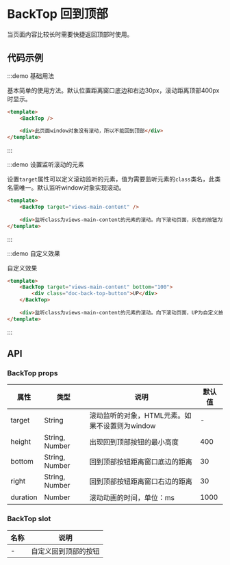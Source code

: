 # BackTop 回到顶部

当页面内容比较长时需要快捷返回顶部时使用。

## 代码示例


:::demo 基础用法

基本简单的使用方法。默认位置距离窗口底边和右边30px，滚动距离顶部400px时显示。

```html
<template>
    <BackTop />
    
    <div>此页面window对象没有滚动，所以不能回到顶部</div>
</template>
```
:::


:::demo 设置监听滚动的元素

设置`target`属性可以定义滚动监听的元素，值为需要监听元素的`class`类名，此类名需唯一。默认监听window对象实现滚动。

```html
<template>
    <BackTop target="views-main-content" />
        
    <div>监听class为views-main-content的元素的滚动。向下滚动页面，灰色的按钮为默认效果</div>
</template>
```
:::



:::demo 自定义效果

自定义效果

```html
<template>
    <BackTop target="views-main-content" bottom="100">
        <div class="doc-back-top-button">UP</div>
    </BackTop>
            
    <div>监听class为views-main-content的元素的滚动。向下滚动页面，UP为自定义按钮</div>
</template>
```
:::



## API

### BackTop props

| 属性 | 类型 | 说明 | 默认值 |
| ---- | ---- | ---- | ---- |
| target | String | 滚动监听的对象，HTML元素。如果不设置则为window | - |
| height | String, Number | 出现回到顶部按钮的最小高度 | 400 |
| bottom | String, Number | 回到顶部按钮距离窗口底边的距离 | 30 |
| right | String, Number | 回到顶部按钮距离窗口右边的距离 | 30 |
| duration | Number | 滚动动画的时间，单位：ms | 1000 |


### BackTop slot

| 名称 | 说明 |
| ---- | ---- |
| - | 自定义回到顶部的按钮 |
